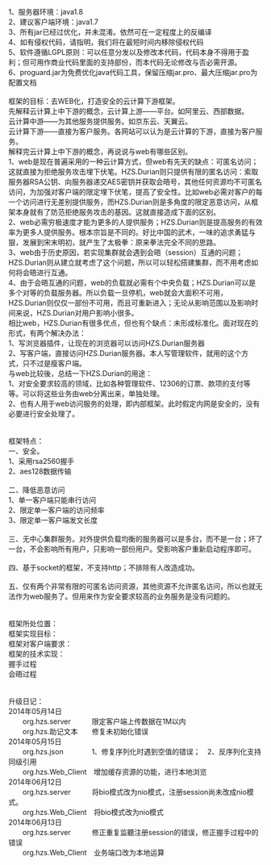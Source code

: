 1、服务器环境：java1.8<BR>
2、建议客户端环境：java1.7<BR>
3、所有jar已经过优化，并未混淆。依然可在一定程度上的反编译<BR>
4、如有侵权代码，请指明，我们将在最短时间内移除侵权代码<BR>
5、软件遵循LGPL原则：可以任意分发以及修改本代码，代码本身不得用于盈利；但可用作商业代码里面的支持部份，而本代码无论修改与否必需开源。<BR>
6、proguard.jar为免费优化java代码工具，保留压缩jar.pro、最大压缩jar.pro为配置文档<BR>
<BR>
框架的目标：去WEB化，打造安全的云计算下游框架。<BR>
先解释云计算上中下游的概念，云计算上游——平台。如阿里云、西部数据。<BR>
云计算中游——为其他服务提供服务。如京东云、天翼云。<BR>
云计算下游——直接为客户服务。各网站可以认为是云计算的下游，直接为客户服务。<BR>
解释完云计算上中下游的概念，再说说与web有哪些区别。<BR>
1、web是现在普遍采用的一种云计算方式，但web有先天的缺点：可匿名访问；这就直接为拒绝服务攻击埋下伏笔。HZS.Durian则只提供有限的匿名访问：索取服务器RSA公钥、向服务器递交AES密钥并获取会晤号，其他任何资源均不可匿名访问，为加强对客户端的限定埋下伏笔，提高了安全性。比如web必需对客户的每一个访问进行无差别提供服务，而HZS.Durian则是多角度的限定恶意访问，从框架本身就有了防范拒绝服务攻击的基因。这就直接造成下面的区别。<BR>
2、web必需穷极速度才能为更多的人提供服务；HZS.Durian则是提高服务的有效率为更多人提供服务。根本宗旨是不同的。好比中国的武术，一味的追求勇猛与狠，发展到宋末明初，就产生了太极拳：原来拳法完全不同的思路。<BR>
3、web由于历史原因，若实现集群就会遇到会晤（session）互通的问题；HZS.Durian则从建立就考虑了这个问题，所以可以轻松搭建集群，而不用考虑如何将会晤进行互通。<BR>
4、由于会晤互通的问题，web的负载就必需有个中央负载；HZS.Durian可以是多个对等的负载服务器。所以负载一旦停机，web就会大面积不可用，HZS.Durian则仅仅一部份不可用，而且可重新进入；无论从影响范围以及影响时间来说，HZS.Durian对用户影响小很多。<BR>
相比web，HZS.Durian有很多优点，但也有个缺点：未形成标准化。面对现在的形式，有两个解决办法：<BR>
1、写浏览器插件，让现在的浏览器可以访问HZS.Durian服务器<BR>
2、写客户端，直接访问HZS.Durian服务器。本人写管理软件，就用的这个方式，只不过是瘦客户端。<BR>
与web比较後，总结一下HZS.Durian的用途：<BR>
1、对安全要求较高的领域，比如各种管理软件、12306的订票、款项的支付等等。可以将这些业务由web分离出来，单独处理。<BR>
2、也有人用于web访问服务的处理，即内部框架。此时假定内网是安全的，没有必要进行安全处理了。<BR>
<BR><BR>
框架特点：<BR>
一、安全。<BR>
1、采用rsa2560握手<BR>
2、aes128数据传输<BR>
<BR>
二、降低恶意访问<BR>
1、单一客户端只能串行访问<BR>
2、限定单一客户端的访问频率<BR>
3、限定单一客户端发文长度<BR>
<BR>
三、无中心集群服务。对外提供负载均衡的服务器可以是多台，而不是一台；坏了一台，不会影响所有用户，只影响一部份用户。受影响客户重新启动程序即可。<BR>
<BR>
四、基于socket的框架，不支持http；不排除有人改造成功。<BR>
<BR>
五、仅有两个非常有限的可匿名访问资源，其他资源不允许匿名访问，所以也就无法作为web服务了。但用来作为安全要求较高的业务服务是没有问题的。<BR>
<BR>
<BR>
框架所处位置：<BR>
框架实现目标：<BR>
框架对客户端要求：<BR>
框架的技术实现：<BR>
握手过程<BR>
会晤过程<BR>
<BR>
<BR>
升级日记：<BR>
2014年05月14日<BR>
　　org.hzs.server　　　限定客户端上传数据在1M以内<BR>
　　org.hzs.助记文本　　修复未初始化错误<BR>
2014年05月15日<BR>
　　org.hzs.json　　　　1、修复序列化时遇到空值的错误；　2、反序列化支持同级引用<BR>
　　org.hzs.Web_Client　增加缓存资源的功能，进行本地浏览<BR>
2014年06月12日<BR>
　　org.hzs.server　　　将bio模式改为nio模式，注册session尚未改成nio模式。<BR>
　　org.hzs.Web_Client　将bio模式改为nio模式<BR>
2014年06月13日<BR>
　　org.hzs.server　　　修正重复监聽注册session的错误，修正握手过程中的错误<BR>
　　org.hzs.Web_Client　业务端口改为本地运算<BR>